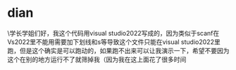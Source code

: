# dian
\\学长学姐们好，我这个代码用visual studio2022写成的，因为类似于scanf在Vs2022里不能用需要加下划线和s等导致这个文件只能在visual studio2022里跑，但是这个确实是可以跑动的，如果跑不出来可以让我演示一下，希望不要因为这个在别的地方运行不了就筛掉我（因为我在这上面花了很多时间
